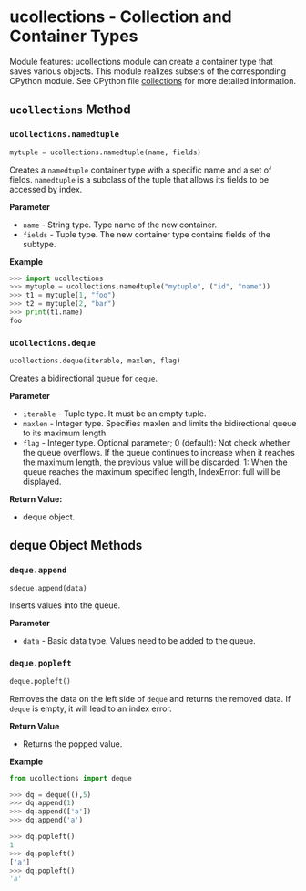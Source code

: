 
# ucollections - Collection and Container Types

Module features: ucollections module can create a container type that saves various objects. This module realizes subsets of the corresponding CPython module. See CPython file [collections](https://docs.python.org/3/library/collections.html) for more detailed information.

## `ucollections` Method
### `ucollections.namedtuple`

```python
mytuple = ucollections.namedtuple(name, fields)
```

Creates a `namedtuple` container type with a specific name and a set of fields. `namedtuple` is a subclass of the tuple that allows its fields to be accessed by index.

**Parameter**

- `name` - String type. Type name of the new container.
- `fields` - Tuple type. The new container type contains fields of the subtype.

**Example**

```python
>>> import ucollections
>>> mytuple = ucollections.namedtuple("mytuple", ("id", "name"))
>>> t1 = mytuple(1, "foo")
>>> t2 = mytuple(2, "bar")
>>> print(t1.name)
foo
```

### `ucollections.deque`

```python
ucollections.deque(iterable, maxlen, flag)
```

Creates a bidirectional queue for `deque`.

**Parameter**

- `iterable` - Tuple type. It must be an empty tuple.
- `maxlen` - Integer type. Specifies maxlen and limits the bidirectional queue to its maximum length.
- `flag` - Integer type. Optional parameter; 0 (default): Not check whether the queue overflows. If the queue continues to increase when it reaches the maximum length, the previous value will be discarded. 1: When the queue reaches the maximum specified length, IndexError: full will be displayed.

**Return Value:**

- deque object.



## deque Object Methods

### `deque.append`

```python
sdeque.append(data)
```

Inserts values into the queue.

**Parameter**

- `data` - Basic data type. Values need to be added to the queue.



### `deque.popleft`

```python
deque.popleft()
```

Removes the data on the left side of `deque` and returns the removed data. If `deque` is empty, it will lead to an index error.

**Return Value**

- Returns the popped value.

**Example**

```python
from ucollections import deque

>>> dq = deque((),5)
>>> dq.append(1)
>>> dq.append(['a'])
>>> dq.append('a')

>>> dq.popleft()
1
>>> dq.popleft()
['a']
>>> dq.popleft()
'a'
```